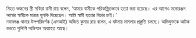 নিহত ভজনের স্ত্রী সবিতা রানী রায় বলেন, ‘আমার স্বামীকে পরিকল্পিতভাবে হত্যা করা হয়েছে। এর আগেও মনোরঞ্জন আমার স্বামীকে মারার হুমকি দিয়েছেন। আমি স্বামী হত্যার বিচার চাই।’  
নবাবগঞ্জ থানার উপপরিদর্শক (এসআই) অজিত কুমার রায় বলেন, এ ঘটনায় মামলার প্রস্তুতি চলছে। অভিযুক্তকে আটক করতে পুলিশি অভিযান অব্যাহত আছে।
